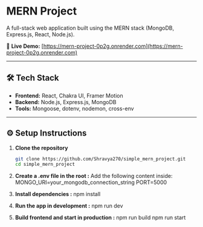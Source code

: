 # MERN Project

A full-stack web application built using the MERN stack (MongoDB, Express.js, React, Node.js).

🚀 **Live Demo:** [https://mern-project-0p2g.onrender.com](https://mern-project-0p2g.onrender.com)

---

## 🛠 Tech Stack

- **Frontend:** React, Chakra UI, Framer Motion  
- **Backend:** Node.js, Express.js, MongoDB  
- **Tools:** Mongoose, dotenv, nodemon, cross-env

---

## ⚙️ Setup Instructions

1. **Clone the repository**
   ```bash
   git clone https://github.com/Shravya270/simple_mern_project.git
   cd simple_mern_project
   
2. **Create a .env file in the root :**
  Add the following content inside:
  MONGO_URI=your_mongodb_connection_string
  PORT=5000

3. **Install dependencies :**
  npm install

4. **Run the app in development :**
  npm run dev

5. **Build frontend and start in production :**
  npm run build
  npm run start
